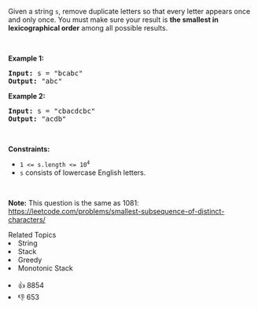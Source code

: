 <p>Given a string <code>s</code>, remove duplicate letters so that every letter appears once and only once. You must make sure your result is <span data-keyword="lexicographically-smaller-string"><strong>the smallest in lexicographical order</strong></span> among all possible results.</p>

<p>&nbsp;</p> 
<p><strong class="example">Example 1:</strong></p>

<pre>
<strong>Input:</strong> s = "bcabc"
<strong>Output:</strong> "abc"
</pre>

<p><strong class="example">Example 2:</strong></p>

<pre>
<strong>Input:</strong> s = "cbacdcbc"
<strong>Output:</strong> "acdb"
</pre>

<p>&nbsp;</p> 
<p><strong>Constraints:</strong></p>

<ul> 
 <li><code>1 &lt;= s.length &lt;= 10<sup>4</sup></code></li> 
 <li><code>s</code> consists of lowercase English letters.</li> 
</ul>

<p>&nbsp;</p> 
<p><strong>Note:</strong> This question is the same as 1081: <a href="https://leetcode.com/problems/smallest-subsequence-of-distinct-characters/" target="_blank">https://leetcode.com/problems/smallest-subsequence-of-distinct-characters/</a></p>

<div><div>Related Topics</div><div><li>String</li><li>Stack</li><li>Greedy</li><li>Monotonic Stack</li></div></div><br><div><li>👍 8854</li><li>👎 653</li></div>